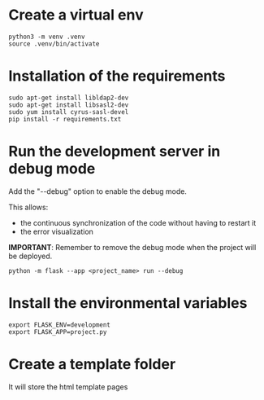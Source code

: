 # Create a virtual env
```
python3 -m venv .venv
source .venv/bin/activate
```
# Installation of the requirements
```
sudo apt-get install libldap2-dev
sudo apt-get install libsasl2-dev
sudo yum install cyrus-sasl-devel
pip install -r requirements.txt
```
# Run the development server in debug mode
Add the "--debug" option to enable the debug mode.

This allows:
 - the continuous synchronization of the code without having to restart it
 - the error visualization  

**IMPORTANT**: Remember to remove the debug mode when the project will be deployed.

```
python -m flask --app <project_name> run --debug
```

# Install the environmental variables
```
export FLASK_ENV=development
export FLASK_APP=project.py
```

# Create a template folder
It will store the html template pages
